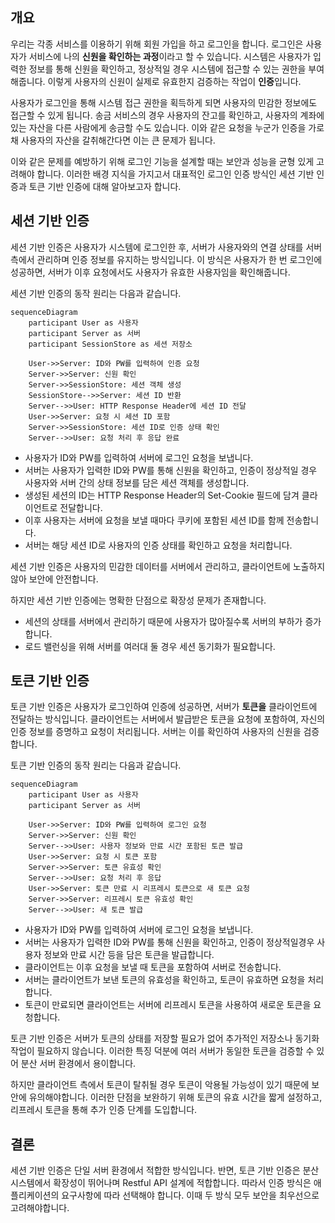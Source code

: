 ## 개요

우리는 각종 서비스를 이용하기 위해 회원 가입을 하고 로그인을 합니다. 로그인은 사용자가 서비스에 나의 **신원을 확인하는 과정**이라고 할 수 있습니다. 시스템은 사용자가 입력한 정보를 통해 신원을 확인하고, 정상적일 경우 시스템에 접근할 수 있는 권한을 부여해줍니다. 이렇게 사용자의 신원이 실제로 유효한지 검증하는 작업이 **인증**입니다.

사용자가 로그인을 통해 시스템 접근 권한을 획득하게 되면 사용자의 민감한 정보에도 접근할 수 있게 됩니다. 송금 서비스의 경우 사용자의 잔고를 확인하고, 사용자의 계좌에 있는 자산을 다른 사람에게 송금할 수도 있습니다. 이와 같은 요청을 누군가 인증을 가로채 사용자의 자산을 갈취해간다면 이는 큰 문제가 됩니다.

이와 같은 문제를 예방하기 위해 로그인 기능을 설계할 때는 보안과 성능을 균형 있게 고려해야 합니다. 이러한 배경 지식을 가지고서 대표적인 로그인 인증 방식인 세션 기반 인증과 토큰 기반 인증에 대해 알아보고자 합니다.

## 세션 기반 인증

세션 기반 인증은 사용자가 시스템에 로그인한 후, 서버가 사용자와의 연결 상태를 서버 측에서 관리하며 인증 정보를 유지하는 방식입니다. 이 방식은 사용자가 한 번 로그인에 성공하면, 서버가 이후 요청에서도 사용자가 유효한 사용자임을 확인해줍니다. 

세션 기반 인증의 동작 원리는 다음과 같습니다.

```mermaid
sequenceDiagram
    participant User as 사용자
    participant Server as 서버
    participant SessionStore as 세션 저장소

    User->>Server: ID와 PW를 입력하여 인증 요청
    Server->>Server: 신원 확인
    Server->>SessionStore: 세션 객체 생성
    SessionStore-->>Server: 세션 ID 반환
    Server-->>User: HTTP Response Header에 세션 ID 전달
    User->>Server: 요청 시 세션 ID 포함
    Server->>SessionStore: 세션 ID로 인증 상태 확인
    Server-->>User: 요청 처리 후 응답 완료

```

- 사용자가 ID와 PW를 입력하여 서버에 로그인 요청을 보냅니다.
- 서버는 사용자가 입력한 ID와 PW를 통해 신원을 확인하고, 인증이 정상적일 경우 사용자와 서버 간의 상태 정보를 담은 세션 객체를 생성합니다.
- 생성된 세션의 ID는 HTTP Response Header의 Set-Cookie 필드에 담겨 클라이언트로 전달합니다.
- 이후 사용자는 서버에 요청을 보낼 때마다 쿠키에 포함된 세션 ID를 함께 전송합니다.
- 서버는 해당 세션 ID로 사용자의 인증 상태를 확인하고 요청을 처리합니다.

세션 기반 인증은 사용자의 민감한 데이터를 서버에서 관리하고, 클라이언트에 노출하지 않아 보안에 안전합니다.

하지만 세션 기반 인증에는 명확한 단점으로 확장성 문제가 존재합니다.

- 세션의 상태를 서버에서 관리하기 때문에 사용자가 많아질수록 서버의 부하가 증가합니다.
- 로드 밸런싱을 위해 서버를 여러대 둘 경우 세션 동기화가 필요합니다.

## 토큰 기반 인증

토큰 기반 인증은 사용자가 로그인하여 인증에 성공하면, 서버가 **토큰을** 클라이언트에 전달하는 방식입니다. 클라이언트는 서버에서 발급받은 토큰을 요청에 포함하여, 자신의 인증 정보를 증명하고 요청이 처리됩니다. 서버는 이를 확인하여 사용자의 신원을 검증합니다.

토큰 기반 인증의 동작 원리는 다음과 같습니다.

```mermaid
sequenceDiagram
    participant User as 사용자
    participant Server as 서버

    User->>Server: ID와 PW를 입력하여 로그인 요청
    Server->>Server: 신원 확인
    Server-->>User: 사용자 정보와 만료 시간 포함된 토큰 발급
    User->>Server: 요청 시 토큰 포함
    Server->>Server: 토큰 유효성 확인
    Server-->>User: 요청 처리 후 응답
    User->>Server: 토큰 만료 시 리프레시 토큰으로 새 토큰 요청
    Server->>Server: 리프레시 토큰 유효성 확인
    Server-->>User: 새 토큰 발급

```

- 사용자가 ID와 PW를 입력하여 서버에 로그인 요청을 보냅니다.
- 서버는 사용자가 입력한 ID와 PW를 통해 신원을 확인하고, 인증이 정상적일경우 사용자 정보와 만료 시간 등을 담은 토큰을 발급합니다.
- 클라이언트는 이후 요청을 보낼 때 토큰을 포함하여 서버로 전송합니다.
- 서버는 클라이언트가 보낸 토큰의 유효성을 확인하고, 토큰이 유효하면 요청을 처리합니다.
- 토큰이 만료되면 클라이언트는 서버에 리프레시 토큰을 사용하여 새로운 토큰을 요청합니다.

토큰 기반 인증은 서버가 토큰의 상태를 저장할 필요가 없어 추가적인 저장소나 동기화 작업이 필요하지 않습니다. 이러한 특징 덕분에 여러 서버가 동일한 토큰을 검증할 수 있어 분산 서버 환경에서 용이합니다.

하지만 클라이언트 측에서 토큰이 탈취될 경우 토큰이 악용될 가능성이 있기 때문에 보안에 유의해야합니다. 이러한 단점을 보완하기 위해 토큰의 유효 시간을 짧게 설정하고, 리프레시 토큰을 통해 추가 인증 단계를 도입합니다.

## 결론

세션 기반 인증은 단일 서버 환경에서 적합한 방식입니다. 반면, 토큰 기반 인증은 분산 시스템에서 확장성이 뛰어나며 Restful API 설계에 적합합니다. 따라서 인증 방식은 애플리케이션의 요구사항에 따라 선택해야 합니다. 이때 두 방식 모두 보안을 최우선으로 고려해야합니다.

